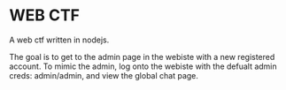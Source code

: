 # WEB CTF
A web ctf written in nodejs. 

The goal is to get to the admin page in the webiste with a new registered account.
To mimic the admin, log onto the webiste with the defualt admin creds: admin/admin, and view the global chat page.



